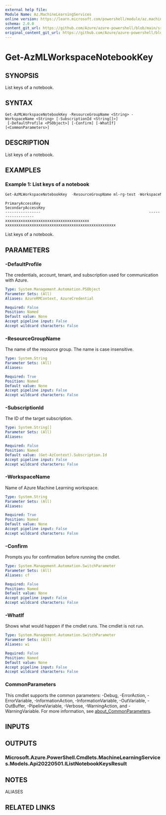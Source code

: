 ```yaml
---
external help file:
Module Name: Az.MachineLearningServices
online version: https://learn.microsoft.com/powershell/module/az.machinelearningservices/get-azmlworkspacenotebookkey
schema: 2.0.0
content_git_url: https://github.com/Azure/azure-powershell/blob/main/src/MachineLearningServices/help/Get-AzMLWorkspaceNotebookKey.md
original_content_git_url: https://github.com/Azure/azure-powershell/blob/main/src/MachineLearningServices/help/Get-AzMLWorkspaceNotebookKey.md
---
```


# Get-AzMLWorkspaceNotebookKey

## SYNOPSIS
List keys of a notebook.

## SYNTAX

```
Get-AzMLWorkspaceNotebookKey -ResourceGroupName <String> -WorkspaceName <String> [-SubscriptionId <String[]>]
 [-DefaultProfile <PSObject>] [-Confirm] [-WhatIf] [<CommonParameters>]
```

## DESCRIPTION
List keys of a notebook.

## EXAMPLES

### Example 1: List keys of a notebook
```powershell
Get-AzMLWorkspaceNotebookKey  -ResourceGroupName ml-rg-test -WorkspaceName mlworkspace-cli01
```

```output
PrimaryAccessKey                                                 SecondaryAccessKey
----------------                                                 ------------------
xxxxxxxxxxxxxxxxxxxxxxxxxxxxxxxxxxxxxx xxxxxxxxxxxxxxxxxxxxxxxxxxxxxxxxxxxxxxxxxxxxxxxxxx
```

List keys of a notebook.

## PARAMETERS

### -DefaultProfile
The credentials, account, tenant, and subscription used for communication with Azure.

```yaml
Type: System.Management.Automation.PSObject
Parameter Sets: (All)
Aliases: AzureRMContext, AzureCredential

Required: False
Position: Named
Default value: None
Accept pipeline input: False
Accept wildcard characters: False
```

### -ResourceGroupName
The name of the resource group.
The name is case insensitive.

```yaml
Type: System.String
Parameter Sets: (All)
Aliases:

Required: True
Position: Named
Default value: None
Accept pipeline input: False
Accept wildcard characters: False
```

### -SubscriptionId
The ID of the target subscription.

```yaml
Type: System.String[]
Parameter Sets: (All)
Aliases:

Required: False
Position: Named
Default value: (Get-AzContext).Subscription.Id
Accept pipeline input: False
Accept wildcard characters: False
```

### -WorkspaceName
Name of Azure Machine Learning workspace.

```yaml
Type: System.String
Parameter Sets: (All)
Aliases:

Required: True
Position: Named
Default value: None
Accept pipeline input: False
Accept wildcard characters: False
```

### -Confirm
Prompts you for confirmation before running the cmdlet.

```yaml
Type: System.Management.Automation.SwitchParameter
Parameter Sets: (All)
Aliases: cf

Required: False
Position: Named
Default value: None
Accept pipeline input: False
Accept wildcard characters: False
```

### -WhatIf
Shows what would happen if the cmdlet runs.
The cmdlet is not run.

```yaml
Type: System.Management.Automation.SwitchParameter
Parameter Sets: (All)
Aliases: wi

Required: False
Position: Named
Default value: None
Accept pipeline input: False
Accept wildcard characters: False
```

### CommonParameters
This cmdlet supports the common parameters: -Debug, -ErrorAction, -ErrorVariable, -InformationAction, -InformationVariable, -OutVariable, -OutBuffer, -PipelineVariable, -Verbose, -WarningAction, and -WarningVariable. For more information, see [about_CommonParameters](http://go.microsoft.com/fwlink/?LinkID=113216).

## INPUTS

## OUTPUTS

### Microsoft.Azure.PowerShell.Cmdlets.MachineLearningServices.Models.Api20220501.IListNotebookKeysResult

## NOTES

ALIASES

## RELATED LINKS

